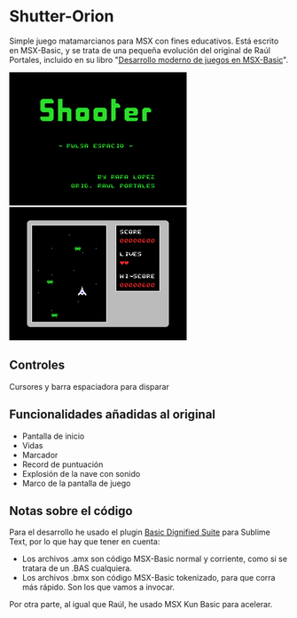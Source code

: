 # Shutter-Orion

Simple juego matamarcianos para MSX con fines educativos. Está escrito en MSX-Basic, y se trata de una pequeña evolución del original 
de Raúl Portales, incluido en su libro "[Desarrollo moderno de juegos en MSX-Basic](https://github.com/plattysoft/Modern-MSX-BASIC-Game-Dev)".

![Pantalla de inicio](https://github.com/orionmsx/Shutter-Orion/blob/master/inicial.png)
![Pantalla de juego](https://github.com/orionmsx/Shutter-Orion/blob/master/juego.png)

## Controles
Cursores y barra espaciadora para disparar

## Funcionalidades añadidas al original
- Pantalla de inicio
- Vidas
- Marcador
- Record de puntuación
- Explosión de la nave con sonido
- Marco de la pantalla de juego

## Notas sobre el código
Para el desarrollo he usado el plugin [Basic Dignified Suite](https://github.com/farique1/basic-dignified) para Sublime Text, por lo que hay que tener en cuenta:
- Los archivos .amx son código MSX-Basic normal y corriente, como si se tratara de un .BAS cualquiera.
- Los archivos .bmx son código MSX-Basic tokenizado, para que corra más rápido. Son los que vamos a invocar.

Por otra parte, al igual que Raúl, he usado MSX Kun Basic para acelerar.
